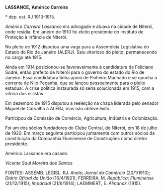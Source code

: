 **LASSANCE,** **Américo Carreira**

\* dep. est. RJ 1913-1915.

*Américo Carreira Lassance* era advogado e atuava na cidade de Niterói,
onde residia. Em janeiro de 1910 foi eleito presidente do Instituto de
Proteção à Infância de Niterói.

No pleito de 1912 disputou uma vaga para a Assembleia Legislativa do
Estado do Rio de Janeiro (ALERJ). Saiu vitorioso do pleito, permanecendo
no cargo até 1915.

Ainda em 1914 posicionou-se favoravelmente à candidatura de Feliciano
Sodré, então prefeito de Niterói para o governo do estado do Rio de
Janeiro. Essa candidatura tinha apoio de Pinheiro Machado e se opunha à
corrente de Nilo Peçanha, que se lançou pessoalmente para o pleito
estadual. A crise política instaurada só seria solucionada em 1915, com
a vitória dos niilistas.

Em dezembro de 1915 disputou a reeleição na chapa liderada pelo senador
Miguel de Carvalho à ALERJ, mas não obteve êxito.

Participou da Comissão de Comércio, Agricultura, Indústria e
Colonização.

Foi um dos sócios fundadores do Clube Central, de Niterói, em 18 de
julho de 1920. Em março seguinte participou juntamente com outros sócios
da constituição da Companhia Fluminense de Construções como diretor
presidente.

Américo Lassance era casado.

*Vicente Saul Moreira dos Santos*

FONTES: ASSEMB. LEGISL. RJ. *Anais*; *Jornal do* *Comércio* (20/1/1910);
*Diário Oficial da União* (16/4/1921); FERREIRA, M. *República*;
*Fluminense* (21/12/1915); *Imparcial* (21/6/1914); LAEMMERT, E.
*Almanak* (1915).
